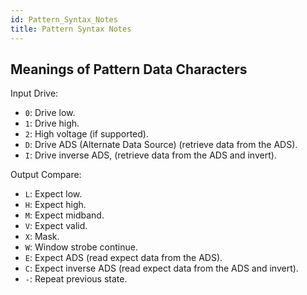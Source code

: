 ```yaml
---
id: Pattern_Syntax_Notes
title: Pattern Syntax Notes
---
```


## Meanings of Pattern Data Characters

Input Drive:

- `0`: Drive low.
- `1`: Drive high.
- `2`: High voltage (if supported).
- `D`: Drive ADS (Alternate Data Source) (retrieve data from the ADS).
- `I`: Drive inverse ADS, (retrieve data from the ADS and invert).

Output Compare:

- `L`: Expect low.
- `H`: Expect high.
- `M`: Expect midband.
- `V`: Expect valid.
- `X`: Mask.
- `W`: Window strobe continue.
- `E`: Expect ADS (read expect data from the ADS).
- `C`: Expect inverse ADS (read expect data from the ADS and invert).
- `-`: Repeat previous state.
